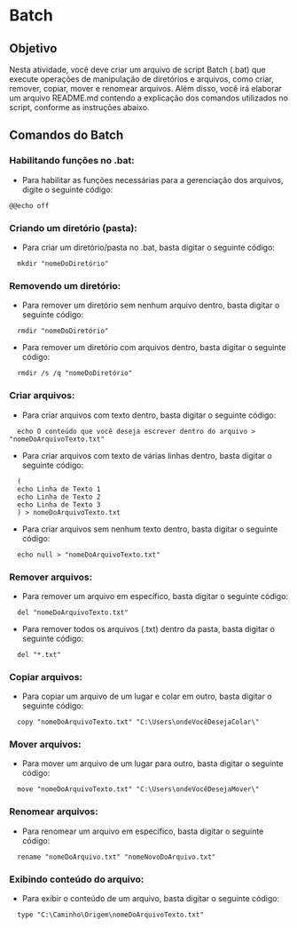 # Batch

## Objetivo

Nesta atividade, você deve criar um arquivo de script Batch (.bat) que execute operações de manipulação de diretórios e arquivos, como criar, remover, copiar, mover e renomear arquivos. Além disso, você irá elaborar um arquivo README.md contendo a explicação dos comandos utilizados no script, conforme as instruções abaixo.

## Comandos do Batch

### __Habilitando funções no .bat__:

- Para habilitar as funções necessárias para a gerenciação dos arquivos, digite o seguinte código:

```
@@echo off
```

### __Criando um diretório (pasta)__:

- Para criar um diretório/pasta no .bat, basta digitar o seguinte código:

```
  mkdir "nomeDoDiretório"
```

### __Removendo um diretório__:

- Para remover um diretório sem nenhum arquivo dentro, basta digitar o seguinte código:

```
  rmdir "nomeDoDiretório"
```

- Para remover um diretório com arquivos dentro, basta digitar o seguinte código:

```
  rmdir /s /q "nomeDoDiretório"
```

### __Criar arquivos__:

- Para criar arquivos com texto dentro, basta digitar o seguinte código:

```
  echo O conteúdo que você deseja escrever dentro do arquivo > "nomeDoArquivoTexto.txt"
```

- Para criar arquivos com texto de várias linhas dentro, basta digitar o seguinte código:

```
  (
  echo Linha de Texto 1
  echo Linha de Texto 2
  echo Linha de Texto 3
  ) > nomeDoArquivoTexto.txt
```

- Para criar arquivos sem nenhum texto dentro, basta digitar o seguinte código:

```
  echo null > "nomeDoArquivoTexto.txt"
```

### __Remover arquivos__:

- Para remover um arquivo em específico, basta digitar o seguinte código:

```
  del "nomeDoArquivoTexto.txt"
```

- Para remover todos os arquivos (.txt) dentro da pasta, basta digitar o seguinte código:

```
  del "*.txt"
```

### __Copiar arquivos__:

- Para copiar um arquivo de um lugar e colar em outro, basta digitar o seguinte código:

```
  copy "nomeDoArquivoTexto.txt" "C:\Users\ondeVocêDesejaColar\"
```

### __Mover arquivos__:

- Para mover um arquivo de um lugar para outro, basta digitar o seguinte código:

```
  move "nomeDoArquivoTexto.txt" "C:\Users\ondeVocêDesejaMover\"
```

### __Renomear arquivos__:

- Para renomear um arquivo em específico, basta digitar o seguinte código:

```
  rename "nomeDoArquivo.txt" "nomeNovoDoArquivo.txt"
```

### __Exibindo conteúdo do arquivo__:

- Para exibir o conteúdo de um arquivo, basta digitar o seguinte código:

```
  type "C:\Caminho\Origem\nomeDoArquivoTexto.txt"
```

